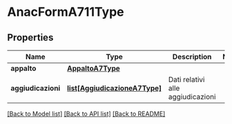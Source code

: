 # AnacFormA711Type

## Properties
Name | Type | Description | Notes
------------ | ------------- | ------------- | -------------
**appalto** | [**AppaltoA7Type**](AppaltoA7Type.md) |  | 
**aggiudicazioni** | [**list[AggiudicazioneA7Type]**](AggiudicazioneA7Type.md) | Dati relativi alle aggiudicazioni | 

[[Back to Model list]](../README.md#documentation-for-models) [[Back to API list]](../README.md#documentation-for-api-endpoints) [[Back to README]](../README.md)

